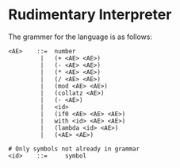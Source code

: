 # Rudimentary Interpreter

The grammer for the language is as follows:
```
<AE>    ::=  number
         |   (+ <AE> <AE>)
         |   (- <AE> <AE>)
         |   (* <AE> <AE>)
         |   (/ <AE> <AE>)
         |   (mod <AE> <AE>)
         |   (collatz <AE>)
         |   (- <AE>)
         |   <id>
         |   (if0 <AE> <AE> <AE>)
         |   with <id> <AE> <AE>)
         |   (lambda <id> <AE>)
         |   (<AE> <AE>)

# Only symbols not already in grammar
<id>	::=		symbol
```
